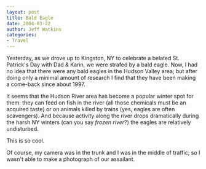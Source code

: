```yaml
---
layout: post
title: Bald Eagle
date: 2004-03-22
author: Jeff Watkins
categories:
- Travel
---
```


Yesterday, as we drove up to Kingston, NY to celebrate a belated St. Patrick's Day with Dad &amp; Karin, we were strafed by a bald eagle. Now, I had no idea that there were any bald eagles in the Hudson Valley area; but after doing only a minimal amount of research I find that they have been making a come-back since about 1997.

It seems that the Hudson River area has become a popular winter spot for them: they can feed on fish in the river (all those chemicals must be an acquired taste) or on animals killed by trains (yes, eagles are often scavengers). And because activity along the river drops dramatically during the harsh NY winters (can you say <i>frozen river</i>?) the eagles are relatively undisturbed.

This is so cool.

Of course, my camera was in the trunk and I was in the middle of traffic; so I wasn't able to make a photograph of our assailant.
